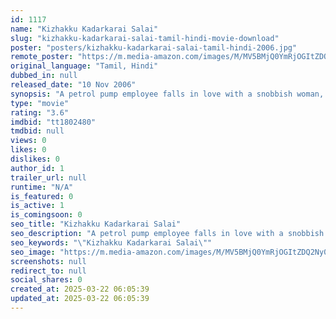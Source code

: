 ```yaml
---
id: 1117
name: "Kizhakku Kadarkarai Salai"
slug: "kizhakku-kadarkarai-salai-tamil-hindi-movie-download"
poster: "posters/kizhakku-kadarkarai-salai-tamil-hindi-2006.jpg"
remote_poster: "https://m.media-amazon.com/images/M/MV5BMjQ0YmRjOGItZDQ2Ny00ZDM5LTgzYzItYzJlYTRlOTJmYjBlXkEyXkFqcGdeQXVyMjA4OTI5NDQ@._V1_SX300.jpg"
original_language: "Tamil, Hindi"
dubbed_in: null
released_date: "10 Nov 2006"
synopsis: "A petrol pump employee falls in love with a snobbish woman, the sister of a wealthy advocate."
type: "movie"
rating: "3.6"
imdbid: "tt1802480"
tmdbid: null
views: 0
likes: 0
dislikes: 0
author_id: 1
trailer_url: null
runtime: "N/A"
is_featured: 0
is_active: 1
is_comingsoon: 0
seo_title: "Kizhakku Kadarkarai Salai"
seo_description: "A petrol pump employee falls in love with a snobbish woman, the sister of a wealthy advocate."
seo_keywords: "\"Kizhakku Kadarkarai Salai\""
seo_image: "https://m.media-amazon.com/images/M/MV5BMjQ0YmRjOGItZDQ2Ny00ZDM5LTgzYzItYzJlYTRlOTJmYjBlXkEyXkFqcGdeQXVyMjA4OTI5NDQ@._V1_SX300.jpg"
screenshots: null
redirect_to: null
social_shares: 0
created_at: 2025-03-22 06:05:39
updated_at: 2025-03-22 06:05:39
---
```


